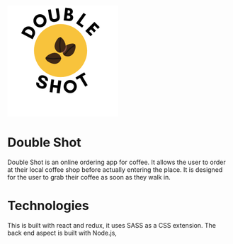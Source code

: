 <img src="public/img/sml-logo.png" />

# Double Shot

Double Shot is an online ordering app for coffee. It allows the user to order at their local coffee shop before actually entering the place. It is designed for the user to grab their coffee as soon as they walk in.

# Technologies

This is built with react and redux, it uses SASS as a CSS extension.
The back end aspect is built with Node.js,
